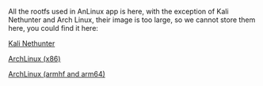 All the rootfs used in AnLinux app is here, with the exception of Kali Nethunter and Arch Linux, their image is too large, so we cannot store them here, you could find it here:

[Kali Nethunter](https://build.nethunter.com/kalifs/kalifs-latest/)

[ArchLinux (x86)](https://mirrors.ocf.berkeley.edu/archlinux/iso/latest/)

[ArchLinux (armhf and arm64)](http://os.archlinuxarm.org/os/)

